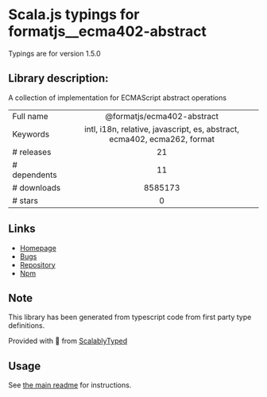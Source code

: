 
# Scala.js typings for formatjs__ecma402-abstract

Typings are for version 1.5.0

## Library description:
A collection of implementation for ECMAScript abstract operations

|                    |                 |
| ------------------ | :-------------: |
| Full name          | @formatjs/ecma402-abstract |
| Keywords           | intl, i18n, relative, javascript, es, abstract, ecma402, ecma262, format |
| # releases         | 21 |
| # dependents       | 11 |
| # downloads        | 8585173 |
| # stars            | 0 |

## Links
- [Homepage](https://github.com/formatjs/formatjs)
- [Bugs](https://github.com/formatjs/formatjs/issues)
- [Repository](https://github.com/formatjs/formatjs)
- [Npm](https://www.npmjs.com/package/%40formatjs%2Fecma402-abstract)
    


## Note
This library has been generated from typescript code from first party type definitions.

Provided with :purple_heart: from [ScalablyTyped](https://github.com/oyvindberg/ScalablyTyped)

## Usage
See [the main readme](../../readme.md) for instructions.


